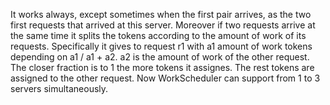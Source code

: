 It works always, except sometimes when the first pair arrives, as the two first requests that arrived at this server. Moreover if two requests arrive at the same time it splits the tokens according to the amount of work of its requests. Specifically it gives to request r1 with a1 amount of work tokens depending on a1 / a1 + a2. a2 is the amount of work of the other request. The closer fraction is to 1 the more tokens it assignes. The rest tokens are assigned to the other request. Now WorkScheduler can support from 1 to 3 servers simultaneously.

